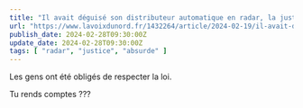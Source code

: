 ```yaml
---
title: "Il avait déguisé son distributeur automatique en radar, la justice exige son retrait - La Voix du Nord"
url: "https://www.lavoixdunord.fr/1432264/article/2024-02-19/il-avait-deguise-son-distributeur-automatique-en-radar-la-justice-exige-son"
publish_date: 2024-02-28T09:30:00Z
update_date: 2024-02-28T09:30:00Z
tags: [ "radar", "justice", "absurde" ]
---
```


Les gens ont été obligés de respecter la loi.

Tu rends comptes ???
